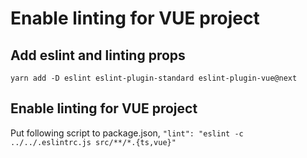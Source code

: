 # Enable linting for VUE project

## Add eslint and linting props

  `yarn add -D eslint eslint-plugin-standard eslint-plugin-vue@next`

## Enable linting for VUE project

Put following script to package.json, `"lint": "eslint -c ../../.eslintrc.js src/**/*.{ts,vue}"`
